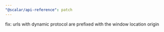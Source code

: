 ```yaml
---
"@scalar/api-reference": patch
---
```


fix: urls with dynamic protocol are prefixed with the window location origin
